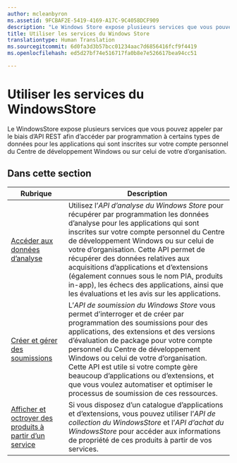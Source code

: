 ```yaml
---
author: mcleanbyron
ms.assetid: 9FCBAF2E-5419-4169-A17C-9C4058DCF909
description: "Le Windows Store expose plusieurs services que vous pouvez appeler par le biais d’API REST afin d’accéder par programmation à certains types de données pour les applications qui sont enregistrées pour votre compte personnel ou compte d’organisation du Centre de développement Windows."
title: Utiliser les services du Windows Store
translationtype: Human Translation
ms.sourcegitcommit: 6d0fa3d3b57bcc01234aac7d6856416fcf9f4419
ms.openlocfilehash: ed5d27bf74e516717fa0b8e7e526617bea94cc51

---
```


# Utiliser les services du WindowsStore




Le WindowsStore expose plusieurs services que vous pouvez appeler par le biais d’API REST afin d’accéder par programmation à certains types de données pour les applications qui sont inscrites sur votre compte personnel du Centre de développement Windows ou sur celui de votre d’organisation.

## Dans cette section


| Rubrique                                                                                                       | Description                 |
|-------------------------------------------------------------------------------------------------------------|-----------------------------|
| [Accéder aux données d’analyse](access-analytics-data-using-windows-store-services.md) | Utilisez l’*API d’analyse du Windows Store* pour récupérer par programmation les données d’analyse pour les applications qui sont inscrites sur votre compte personnel du Centre de développement Windows ou sur celui de votre d’organisation. Cette API permet de récupérer des données relatives aux acquisitions d’applications et d’extensions (également connues sous le nom PIA, produits in-app), les échecs des applications, ainsi que les évaluations et les avis sur les applications. |
| [Créer et gérer des soumissions](create-and-manage-submissions-using-windows-store-services.md) | L’*API de soumission du Windows Store* vous permet d’interroger et de créer par programmation des soumissions pour des applications, des extensions et des versions d’évaluation de package pour votre compte personnel du Centre de développement Windows ou celui de votre d’organisation. Cette API est utile si votre compte gère beaucoup d’applications ou d’extensions, et que vous voulez automatiser et optimiser le processus de soumission de ces ressources. |
| [Afficher et octroyer des produits à partir d’un service](view-and-grant-products-from-a-service.md)  | Si vous disposez d’un catalogue d’applications et d’extensions, vous pouvez utiliser l’*API de collection du WindowsStore* et l’*API d’achat du WindowsStore* pour accéder aux informations de propriété de ces produits à partir de vos services.  |



 

 

 



<!--HONumber=Aug16_HO5-->


